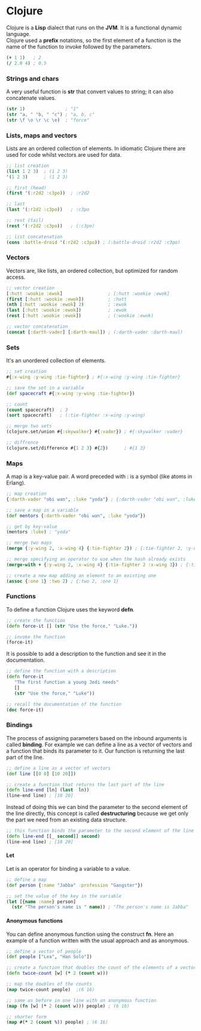 # Clojure

Clojure is a **Lisp** dialect that runs on the **JVM**. It is a functional dynamic language.  
Clojure used a **prefix** notations, so the first element of a function is the name of the function to invoke followed by the parameters.
```clojure
(+ 1 1)   ; 2
(/ 2.0 4) ; 0.5
```

### Strings and chars
A very useful function is **str** that convert values to string; it can also concatenate values.
```clojure
(str 1)               ; "1"
(str "a, " "b, " "c") ; "a, b, c"
(str \f \o \r \c \e)  ; "force"
```

### Lists, maps and vectors
Lists are an ordered collection of elements. In idiomatic Clojure there are used for code whilst vectors are used for data.
```clojure
;; list creation
(list 1 2 3)  ; (1 2 3)
'(1 2 3)      ; (1 2 3)

;; first (head)
(first '(:r2d2 :c3po))  ; :r2d2

;; last
(last '(:r2d2 :c3po))   ; :c3po

;; rest (tail)
(rest '(:r2d2 :c3po))   ; (:c3po)

;; list concatenation
(cons :battle-droid '(:r2d2 :c3po)) ; (:battle-droid :r2d2 :c3po)
```

### Vectors
Vectors are, like lists, an ordered collection, but optimized for random access.
```clojure
;; vector creation
[:hutt :wookie :ewok]                 ; [:hutt :wookie :ewok]
(first [:hutt :wookie :ewok])         ; :hutt
(nth [:hutt :wookie :ewok] 2)         ; :ewok
(last [:hutt :wookie :ewok])          ; :ewok
(rest [:hutt :wookie :ewok])          ; (:wookie :ewok)

;; vector concatenation
(concat [:darth-vader] [:darth-maul]) ; (:darth-vader :darth-maul)
```

### Sets
It's an unordered collection of elements.
```clojure
;; set creation
#{:x-wing :y-wing :tie-fighter} ; #{:x-wing :y-wing :tie-fighter}

;; save the set in a variable
(def spacecraft #{:x-wing :y-wing :tie-fighter})

;; count
(count spacecraft)  ; 3
(sort spacecraft)   ; (:tie-fighter :x-wing :y-wing)

;; merge two sets
(clojure.set/union #{:skywalker} #{:vader}) ; #{:skywalker :vader}

;; diffrence
(clojure.set/difference #{1 2 3} #{2})      ; #{1 3}
```

### Maps
A map is a key-value pair. A word preceded with : is a symbol (like atoms in Erlang).
```clojure
;; map creation
{:darth-vader "obi wan", :luke "yoda"} ; {:darth-vader "obi wan", :luke "yoda"}

;; save a map in a variable
(def mentors {:darth-vader "obi wan", :luke "yoda"})

;; get by key-value
(mentors :luke) ; "yoda"

;; merge two maps
(merge {:y-wing 2, :x-wing 4} {:tie-fighter 2}) ; {:tie-fighter 2, :y-wing 2, :x-wing 4}

;; merge specifying an operator to use when the hash already exists
(merge-with + {:y-wing 2, :x-wing 4} {:tie-fighter 2 :x-wing 3}) ; {:tie-fighter 2, :y-wing 2, :x-wing 7}

;; create a new map adding an element to an existing one
(assoc {:one 1} :two 2) ; {:two 2, :one 1}
```

### Functions
To define a function Clojure uses the keyword **defn**.
```clojure
;; create the function
(defn force-it [] (str "Use the force," "Luke."))

;; invoke the function
(force-it)
```

It is possible to add a description to the function and see it in the documentation.

```clojure
;; define the function with a description
(defn force-it
   "The first function a young Jedi needs"
   []
   (str "Use the force," "Luke"))

;; recall the documentation of the function
(doc force-it)
```

### Bindings
The process of assigning parameters based on the inbound arguments is called **binding**.
For example we can define a line as a vector of vectors and a function that binds its parameter to it. Our function is returning the last part of the line.  
```clojure
;; define a line as a vector of vectors
(def line [[0 0] [10 20]])

;; create a function that returns the last part of the line
(defn line-end [ln] (last  ln))
(line-end line) ; [10 20]
```

Instead of doing this we can bind the parameter to the second element of the line directly, this concept is called **destructuring** because we get only the part we need from an existing data structure.
```clojure
;; this function binds the parameter to the second element of the line
(defn line-end [[_ second]] second)
(line-end line) ; [10 20]
```

#### Let
Let is an operator for binding a variable to a value.
```clojure
;; define a map
(def person {:name "Jabba" :profession "Gangster"})

;; set the value of the key in the variable
(let [{name :name} person]
  (str "The person's name is " name)) ; "The person's name is Jabba"
```

#### Anonymous functions
You can define anonymous function using the construct **fn**. Here an example of a function written with the usual approach and as anonymous.
```clojure
;; define a vector of people
(def people ["Lea", "Han Solo"])

;; create a function that doubles the count of the elements of a vector
(defn twice-count [w] (* 2 (count w)))

;; map the doubles of the counts
(map twice-count people)  ;(6 16)

;; same as before in one line with an anonymous function
(map (fn [w] (* 2 (count w))) people) ; (6 16)

;; shorter form
(map #(* 2 (count %)) people) ; (6 16)
```

